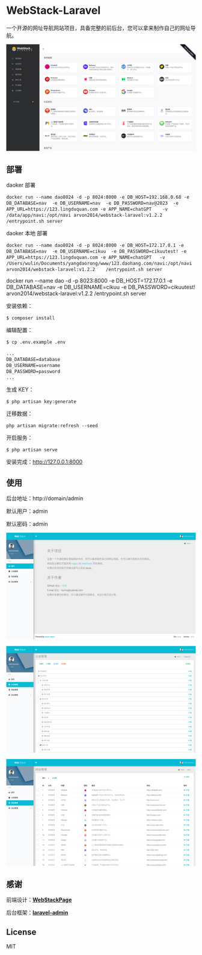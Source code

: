 # WebStack-Laravel

一个开源的网址导航网站项目，具备完整的前后台，您可以拿来制作自己的网址导航。

![首页](public/screen/01.png)



## 部署

daoker 部署
```shell
docker run --name dao8024 -d -p 8024:8000 -e DB_HOST=192.168.0.68 -e DB_DATABASE=nav  -e DB_USERNAME=nav  -e DB_PASSWORD=nav@2023  -e APP_URL=https://123.lingduquan.com -e APP_NAME=chatGPT    -v /data/app/navi:/opt/navi arvon2014/webstack-laravel:v1.2.2    /entrypoint.sh server
```
daoker 本地 部署

```shell
docker run --name dao8024 -d -p 8024:8000 -e DB_HOST=172.17.0.1 -e DB_DATABASE=nav  -e DB_USERNAME=cikuu  -e DB_PASSWORD=cikuutest! -e APP_URL=https://123.lingduquan.com -e APP_NAME=chatGPT   -v /Users/wulin/Documents/yangdaorong/www/123.daohang.com/navi:/opt/navi arvon2014/webstack-laravel:v1.2.2    /entrypoint.sh server
```

docker run --name dao -d -p 8023:8000 -e DB_HOST=172.17.0.1 -e DB_DATABASE=nav  -e DB_USERNAME=cikuu  -e DB_PASSWORD=cikuutest!   arvon2014/webstack-laravel:v1.2.2    /entrypoint.sh server

 
安装依赖：

```shell
$ composer install
```

编辑配置：

```
$ cp .env.example .env
```

```
...
DB_DATABASE=database
DB_USERNAME=username
DB_PASSWORD=password
...
```

生成 KEY：

```shell
$ php artisan key:generate  
```

迁移数据：

```shell
php artisan migrate:refresh --seed
```

开启服务：

```shell
$ php artisan serve
```

安装完成：http://127.0.0.1:8000



## 使用

后台地址：http://domain/admin

默认用户：admin

默认密码：admin

![主页](public/screen/02.png)

![分类](public/screen/03.png)

![网站](public/screen/04.png)



## 感谢

前端设计：[**WebStackPage**](https://github.com/WebStackPage/WebStackPage.github.io)

后台框架：[**laravel-admin**](https://github.com/z-song/laravel-admin)



## License

MIT